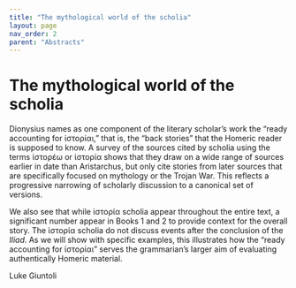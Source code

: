 ```yaml
---
title: "The mythological world of the scholia"
layout: page
nav_order: 2
parent: "Abstracts"
---
```


# The mythological world of the scholia



Dionysius names as one component of the literary scholar’s work the “ready accounting for ἱστορίαι,” that is, the “back stories” that the Homeric reader is supposed to know. A survey of the sources cited by scholia using the terms ἱστορέω or ἱστορία shows that they draw on a wide range of sources earlier in date than Aristarchus, but only cite stories from later sources that are specifically focused on mythology or the Trojan War. This reflects a progressive narrowing of scholarly discussion to a canonical set of versions.

We also see that while ἱστορία scholia appear throughout the entire text, a significant number appear in Books 1 and 2 to provide context for the overall story. The ἱστορία scholia do not discuss events after the conclusion of the *Iliad*. As we will show with specific examples, this illustrates how the “ready accounting for ἱστορίαι” serves the grammarian’s larger aim of evaluating authentically Homeric material.

<div class="sig">Luke Giuntoli</div>
<link rel="stylesheet" type="text/css" href="../../grammatike.css">